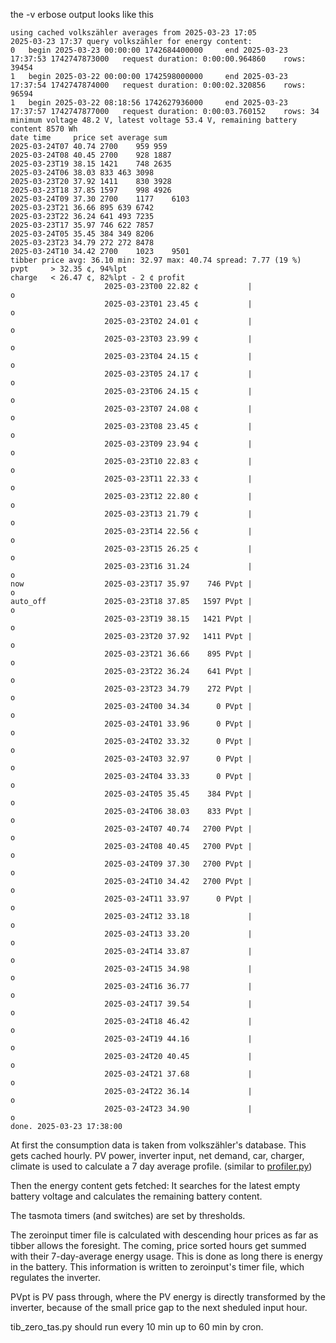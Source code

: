 the -v erbose output looks like this

```
using cached volkszähler averages from 2025-03-23 17:05
2025-03-23 17:37 query volkszähler for energy content:
0 	begin 2025-03-23 00:00:00 1742684400000 	end 2025-03-23 17:37:53 1742747873000 	request duration: 0:00:00.964860 	rows: 39454
1 	begin 2025-03-22 00:00:00 1742598000000 	end 2025-03-23 17:37:54 1742747874000 	request duration: 0:00:02.320856 	rows: 96594
1 	begin 2025-03-22 08:18:56 1742627936000 	end 2025-03-23 17:37:57 1742747877000 	request duration: 0:00:03.760152 	rows: 34
minimum voltage 48.2 V, latest voltage 53.4 V, remaining battery content 8570 Wh
date time     price	set	average	sum
2025-03-24T07 40.74	2700	959	959
2025-03-24T08 40.45	2700	928	1887
2025-03-23T19 38.15	1421	748	2635
2025-03-24T06 38.03	833	463	3098
2025-03-23T20 37.92	1411	830	3928
2025-03-23T18 37.85	1597	998	4926
2025-03-24T09 37.30	2700	1177	6103
2025-03-23T21 36.66	895	639	6742
2025-03-23T22 36.24	641	493	7235
2025-03-23T17 35.97	746	622	7857
2025-03-24T05 35.45	384	349	8206
2025-03-23T23 34.79	272	272	8478
2025-03-24T10 34.42	2700	1023	9501
tibber price avg: 36.10 min: 32.97 max: 40.74 spread: 7.77 (19 %) 
pvpt	 > 32.35 ¢, 94%lpt 
charge	 < 26.47 ¢, 82%lpt - 2 ¢ profit
                     2025-03-23T00 22.82 ¢           |                      o
                     2025-03-23T01 23.45 ¢           |                       o
                     2025-03-23T02 24.01 ¢           |                        o
                     2025-03-23T03 23.99 ¢           |                       o
                     2025-03-23T04 24.15 ¢           |                        o
                     2025-03-23T05 24.17 ¢           |                        o
                     2025-03-23T06 24.15 ¢           |                        o
                     2025-03-23T07 24.08 ¢           |                        o
                     2025-03-23T08 23.45 ¢           |                       o
                     2025-03-23T09 23.94 ¢           |                       o
                     2025-03-23T10 22.83 ¢           |                      o
                     2025-03-23T11 22.33 ¢           |                      o
                     2025-03-23T12 22.80 ¢           |                      o
                     2025-03-23T13 21.79 ¢           |                     o
                     2025-03-23T14 22.56 ¢           |                      o
                     2025-03-23T15 26.25 ¢           |                          o
                     2025-03-23T16 31.24             |                               o
now                  2025-03-23T17 35.97    746 PVpt |                                   o
auto_off             2025-03-23T18 37.85   1597 PVpt |                                     o
                     2025-03-23T19 38.15   1421 PVpt |                                      o
                     2025-03-23T20 37.92   1411 PVpt |                                     o
                     2025-03-23T21 36.66    895 PVpt |                                    o
                     2025-03-23T22 36.24    641 PVpt |                                    o
                     2025-03-23T23 34.79    272 PVpt |                                  o
                     2025-03-24T00 34.34      0 PVpt |                                  o
                     2025-03-24T01 33.96      0 PVpt |                                 o
                     2025-03-24T02 33.32      0 PVpt |                                 o
                     2025-03-24T03 32.97      0 PVpt |                                o
                     2025-03-24T04 33.33      0 PVpt |                                 o
                     2025-03-24T05 35.45    384 PVpt |                                   o
                     2025-03-24T06 38.03    833 PVpt |                                      o
                     2025-03-24T07 40.74   2700 PVpt |                                        o
                     2025-03-24T08 40.45   2700 PVpt |                                        o
                     2025-03-24T09 37.30   2700 PVpt |                                     o
                     2025-03-24T10 34.42   2700 PVpt |                                  o
                     2025-03-24T11 33.97      0 PVpt |                                 o
                     2025-03-24T12 33.18             |                                 o
                     2025-03-24T13 33.20             |                                 o
                     2025-03-24T14 33.87             |                                 o
                     2025-03-24T15 34.98             |                                  o
                     2025-03-24T16 36.77             |                                    o
                     2025-03-24T17 39.54             |                                       o
                     2025-03-24T18 46.42             |                                              o
                     2025-03-24T19 44.16             |                                            o
                     2025-03-24T20 40.45             |                                        o
                     2025-03-24T21 37.68             |                                     o
                     2025-03-24T22 36.14             |                                    o
                     2025-03-24T23 34.90             |                                  o
done. 2025-03-23 17:38:00
```
At first the consumption data is taken from volkszähler's database. This gets cached hourly.
PV power, inverter input, net demand, car, charger, climate is used to calculate a 7 day average profile. (similar to [profiler.py](https://github.com/E-t0m/zeroinput/blob/main/profiler.py))

Then the energy content gets fetched: It searches for the latest empty battery voltage and calculates the remaining battery content.

The tasmota timers (and switches) are set by thresholds.

The zeroinput timer file is calculated with descending hour prices as far as tibber allows the foresight.
The coming, price sorted hours get summed with their 7-day-average energy usage. This is done as long there is energy in the battery.
This information is written to zeroinput's timer file, which regulates the inverter.

PVpt is PV pass through, where the PV energy is directly transformed by the inverter, because of the small price gap to the next sheduled input hour.

tib_zero_tas.py should run every 10 min up to 60 min by cron.
